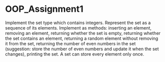 # OOP_Assignment1
Implement the set type which contains integers. Represent the set as a sequence of its 
elements. Implement as methods: inserting an element, removing an element, returning 
whether the set is empty, returning whether the set contains an element, returning a 
random element without removing it from the set, returning the number of even numbers 
in the set (suggestion: store the number of even numbers and update it when the set 
changes), printing the set. A set can store every element only once.
